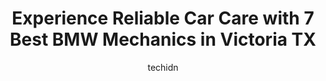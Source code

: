 ---
layout: ampstory
image: https://images.unsplash.com/photo-1494976388531-d1058494cdd8?ixlib=rb-4.0.3&ixid=MnwxMjA3fDB8MHxwaG90by1wYWdlfHx8fGVufDB8fHx8&auto=format&fit=crop&w=640&h=853&q=80
author: techidn
featured: false
description: Entrust your vehicle to the 7 best BMW Mechanic in Victoria TX, USA and experience the difference they can make. With their extensive knowledge, state-of-the-art facilities, and commitment t
title: Experience Reliable Car Care with 7 Best BMW Mechanics in Victoria TX
cover:
   title: Experience Reliable Car Care with 7 Best BMW Mechanics in Victoria TX
   subtitle: Rickpate
   background: https://images.unsplash.com/photo-1494976388531-d1058494cdd8?ixlib=rb-4.0.3&ixid=MnwxMjA3fDB8MHxwaG90by1wYWdlfHx8fGVufDB8fHx8&auto=format&fit=crop&w=640&h=853&q=80

pages: 
 - layout: thirds
   top: <h1>#1 Victoria Dodge Chrysler Jeep Ram Wagoneer Service Center</h1>
   bottom: "<p>Well. This review might change but they did non tax fees on the price which were just dealer add-ons. Therefore the online price ended up being completely different tha</p>"
   background: https://www.knot35.com/toplist/wp-content/uploads/2023/06/best-bmw-mechanic-1-in-victoria-tx-1685840992.jpeg
   backgroundblur: true
 - layout: thirds
   top: <h1>#2 VELIZ Collision and Automotive | Formerly VLZ Collision and Automotive</h1>
   bottom: "<p>108 Salem Rd #100, Victoria, TX 77904, United States</p>"
   background: https://www.knot35.com/toplist/wp-content/uploads/2023/06/best-bmw-mechanic-2-in-victoria-tx-1685840993.jpeg
   cta:
      link: https://www.knot35.com/toplist/experience-reliable-car-care-with-7-best-bmw-mechanics-in-victoria-tx/
      text: Experience Reliable Car Care with 7 Best BMW Mechanics in Victoria TX
 - layout: thirds
   top: <h1>#3 Custom Car Care</h1>
   bottom: "<p>1707 N Main St, Victoria, TX 77901, United States</p>"
   background: https://www.knot35.com/toplist/wp-content/uploads/2023/06/best-bmw-mechanic-3-in-victoria-tx-1685840993.jpeg
   cta:
      link: https://www.knot35.com/toplist/experience-reliable-car-care-with-7-best-bmw-mechanics-in-victoria-tx/
      text: Experience Reliable Car Care with 7 Best BMW Mechanics in Victoria TX
 - layout: thirds
   top: <h1>#4 Precision Tune Auto Care</h1>
   bottom: "<p>4703 N Navarro St, Victoria, TX 77904, United States</p>"
   background: https://images.unsplash.com/photo-1604871000636-074fa5117945?ixlib=rb-4.0.3&ixid=MnwxMjA3fDB8MHxwaG90by1wYWdlfHx8fGVufDB8fHx8&auto=format&fit=crop&w=640&h=853&q=80
   cta:
      link: https://www.knot35.com/toplist/experience-reliable-car-care-with-7-best-bmw-mechanics-in-victoria-tx/
      text: Experience Reliable Car Care with 7 Best BMW Mechanics in Victoria TX
 - layout: thirds
   top: <h1>#5 Vallejo Motors</h1>
   bottom: "<p>303 E Juan Linn St, Victoria, TX 77901, United States</p>"
   background: https://images.unsplash.com/photo-1620421680010-0766ff230392?ixlib=rb-4.0.3&ixid=MnwxMjA3fDB8MHxwaG90by1wYWdlfHx8fGVufDB8fHx8&auto=format&fit=crop&w=640&h=853&q=80
   cta:
      link: https://www.knot35.com/toplist/experience-reliable-car-care-with-7-best-bmw-mechanics-in-victoria-tx/
      text: Experience Reliable Car Care with 7 Best BMW Mechanics in Victoria TX
 - layout: thirds
   top: <h1>#6 Zarbocks Automotive & Transmissions</h1>
   bottom: "<p>2801 N Navarro St, Victoria, TX 77901, United States</p>"
   background: https://images.unsplash.com/photo-1484589065579-248aad0d8b13?ixlib=rb-4.0.3&ixid=MnwxMjA3fDB8MHxwaG90by1wYWdlfHx8fGVufDB8fHx8&auto=format&fit=crop&w=640&h=853&q=80
   cta:
      link: https://www.knot35.com/toplist/experience-reliable-car-care-with-7-best-bmw-mechanics-in-victoria-tx/
      text: Experience Reliable Car Care with 7 Best BMW Mechanics in Victoria TX
 - layout: thirds
   top: <h1>#7 Smith Automotive & Transmission Inc</h1>
   bottom: "<p>607 E Crestwood Dr, Victoria, TX 77901, United States</p>"
   background: https://images.unsplash.com/photo-1518640467707-6811f4a6ab73?ixlib=rb-4.0.3&ixid=MnwxMjA3fDB8MHxwaG90by1wYWdlfHx8fGVufDB8fHx8&auto=format&fit=crop&w=640&h=853&q=80
   cta:
      link: https://www.knot35.com/toplist/experience-reliable-car-care-with-7-best-bmw-mechanics-in-victoria-tx/
      text: Experience Reliable Car Care with 7 Best BMW Mechanics in Victoria TX
 - layout: thirds
   middle: Continue reading...
   background: https://images.unsplash.com/photo-1527066579998-dbbae57f45ce?ixlib=rb-4.0.3&ixid=MnwxMjA3fDB8MHxwaG90by1wYWdlfHx8fGVufDB8fHx8&auto=format&fit=crop&w=640&h=853&q=80
   cta:
      link: https://www.knot35.com/toplist/experience-reliable-car-care-with-7-best-bmw-mechanics-in-victoria-tx/
      text: Experience Reliable Car Care with 7 Best BMW Mechanics in Victoria TX
      
---